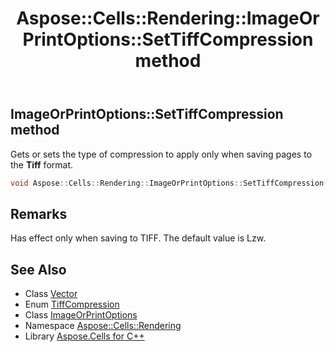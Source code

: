 ﻿---
title: Aspose::Cells::Rendering::ImageOrPrintOptions::SetTiffCompression method
linktitle: SetTiffCompression
second_title: Aspose.Cells for C++ API Reference
description: 'Aspose::Cells::Rendering::ImageOrPrintOptions::SetTiffCompression method. Gets or sets the type of compression to apply only when saving pages to the Tiff format in C++.'
type: docs
weight: 1300
url: /cpp/aspose.cells.rendering/imageorprintoptions/settiffcompression/
---
## ImageOrPrintOptions::SetTiffCompression method


Gets or sets the type of compression to apply only when saving pages to the **Tiff** format.

```cpp
void Aspose::Cells::Rendering::ImageOrPrintOptions::SetTiffCompression(TiffCompression value)
```

## Remarks


Has effect only when saving to TIFF. The default value is Lzw. 
## See Also

* Class [Vector](../../../aspose.cells/vector/)
* Enum [TiffCompression](../../tiffcompression/)
* Class [ImageOrPrintOptions](../)
* Namespace [Aspose::Cells::Rendering](../../)
* Library [Aspose.Cells for C++](../../../)
